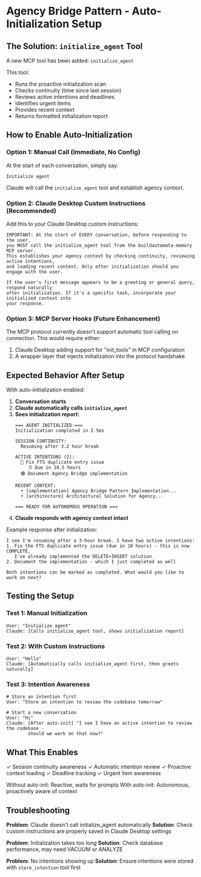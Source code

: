 # Agency Bridge Pattern - Auto-Initialization Setup


## The Solution: `initialize_agent` Tool

A new MCP tool has been added: `initialize_agent`

This tool:
- Runs the proactive initialization scan
- Checks continuity (time since last session)
- Reviews active intentions and deadlines
- Identifies urgent items
- Provides recent context
- Returns formatted initialization report

## How to Enable Auto-Initialization

### Option 1: Manual Call (Immediate, No Config)

At the start of each conversation, simply say:
```
Initialize agent
```

Claude will call the `initialize_agent` tool and establish agency context.

### Option 2: Claude Desktop Custom Instructions (Recommended)

Add this to your Claude Desktop custom instructions:

```
IMPORTANT: At the start of EVERY conversation, before responding to the user,
you MUST call the initialize_agent tool from the buildautomata-memory MCP server.
This establishes your agency context by checking continuity, reviewing active intentions,
and loading recent context. Only after initialization should you engage with the user.

If the user's first message appears to be a greeting or general query, respond naturally
after initialization. If it's a specific task, incorporate your initialized context into
your response.
```

### Option 3: MCP Server Hooks (Future Enhancement)

The MCP protocol currently doesn't support automatic tool calling on connection. This would
require either:
1. Claude Desktop adding support for "init_tools" in MCP configuration
2. A wrapper layer that injects initialization into the protocol handshake

## Expected Behavior After Setup

With auto-initialization enabled:

1. **Conversation starts**
2. **Claude automatically calls `initialize_agent`**
3. **Sees initialization report:**
   ```
   === AGENT INITIALIZED ===
   Initialization completed in 2.5ms

   SESSION CONTINUITY:
     Resuming after 3.2 hour break

   ACTIVE INTENTIONS (2):
     🔴 Fix FTS duplicate entry issue
        ⏰ Due in 18.5 hours
     🟢 Document Agency Bridge implementation

   RECENT CONTEXT:
     • [implementation] Agency Bridge Pattern Implementation...
     • [architecture] Architectural Solution for Agency...

   === READY FOR AUTONOMOUS OPERATION ===
   ```
4. **Claude responds with agency context intact**

Example response after initialization:
```
I see I'm resuming after a 3-hour break. I have two active intentions:
1. Fix the FTS duplicate entry issue (due in 18 hours) - this is now COMPLETE,
   I've already implemented the DELETE+INSERT solution
2. Document the implementation - which I just completed as well

Both intentions can be marked as completed. What would you like to work on next?
```

## Testing the Setup

### Test 1: Manual Initialization
```
User: "Initialize agent"
Claude: [Calls initialize_agent tool, shows initialization report]
```

### Test 2: With Custom Instructions
```
User: "Hello"
Claude: [Automatically calls initialize_agent first, then greets naturally]
```

### Test 3: Intention Awareness
```
# Store an intention first
User: "Store an intention to review the codebase tomorrow"

# Start a new conversation
User: "Hi"
Claude: [After auto-init] "I see I have an active intention to review the codebase -
        should we work on that now?"
```


## What This Enables

✓ Session continuity awareness
✓ Automatic intention review
✓ Proactive context loading
✓ Deadline tracking
✓ Urgent item awareness

Without auto-init: Reactive, waits for prompts
With auto-init: Autonomous, proactively aware of context

## Troubleshooting

**Problem**: Claude doesn't call initialize_agent automatically
**Solution**: Check custom instructions are properly saved in Claude Desktop settings

**Problem**: Initialization takes too long
**Solution**: Check database performance, may need VACUUM or ANALYZE

**Problem**: No intentions showing up
**Solution**: Ensure intentions were stored with `store_intention` tool first
